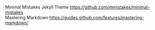 Minimal Mistakes Jekyll Theme https://github.com/mmistakes/minimal-mistakes  
Mastering Markdown https://guides.github.com/features/mastering-markdown/
